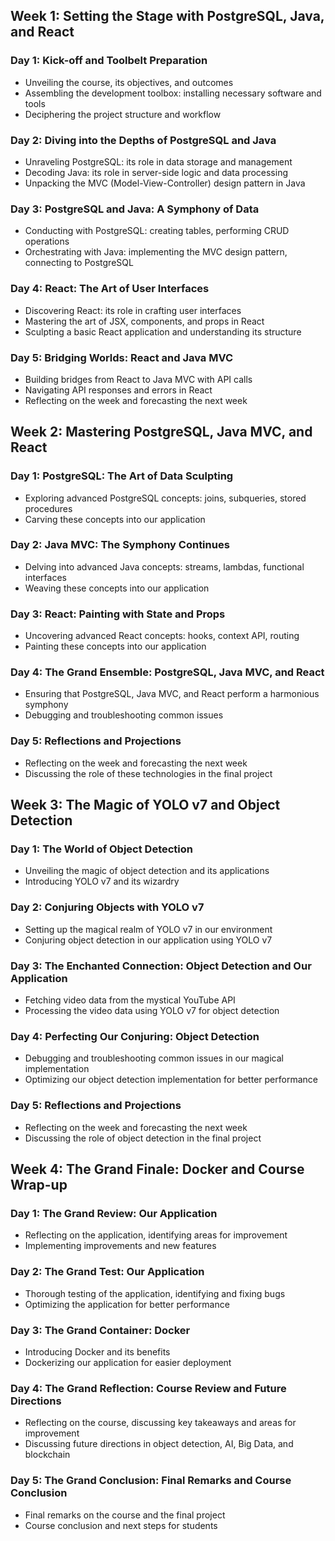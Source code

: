 ## Week 1: Setting the Stage with PostgreSQL, Java, and React

### Day 1: Kick-off and Toolbelt Preparation
- Unveiling the course, its objectives, and outcomes
- Assembling the development toolbox: installing necessary software and tools
- Deciphering the project structure and workflow

### Day 2: Diving into the Depths of PostgreSQL and Java
- Unraveling PostgreSQL: its role in data storage and management
- Decoding Java: its role in server-side logic and data processing
- Unpacking the MVC (Model-View-Controller) design pattern in Java

### Day 3: PostgreSQL and Java: A Symphony of Data
- Conducting with PostgreSQL: creating tables, performing CRUD operations
- Orchestrating with Java: implementing the MVC design pattern, connecting to PostgreSQL

### Day 4: React: The Art of User Interfaces
- Discovering React: its role in crafting user interfaces
- Mastering the art of JSX, components, and props in React
- Sculpting a basic React application and understanding its structure

### Day 5: Bridging Worlds: React and Java MVC
- Building bridges from React to Java MVC with API calls
- Navigating API responses and errors in React
- Reflecting on the week and forecasting the next week

## Week 2: Mastering PostgreSQL, Java MVC, and React

### Day 1: PostgreSQL: The Art of Data Sculpting
- Exploring advanced PostgreSQL concepts: joins, subqueries, stored procedures
- Carving these concepts into our application

### Day 2: Java MVC: The Symphony Continues
- Delving into advanced Java concepts: streams, lambdas, functional interfaces
- Weaving these concepts into our application

### Day 3: React: Painting with State and Props
- Uncovering advanced React concepts: hooks, context API, routing
- Painting these concepts into our application

### Day 4: The Grand Ensemble: PostgreSQL, Java MVC, and React
- Ensuring that PostgreSQL, Java MVC, and React perform a harmonious symphony
- Debugging and troubleshooting common issues

### Day 5: Reflections and Projections
- Reflecting on the week and forecasting the next week
- Discussing the role of these technologies in the final project

## Week 3: The Magic of YOLO v7 and Object Detection

### Day 1: The World of Object Detection
- Unveiling the magic of object detection and its applications
- Introducing YOLO v7 and its wizardry

### Day 2: Conjuring Objects with YOLO v7
- Setting up the magical realm of YOLO v7 in our environment
- Conjuring object detection in our application using YOLO v7

### Day 3: The Enchanted Connection: Object Detection and Our Application
- Fetching video data from the mystical YouTube API
- Processing the video data using YOLO v7 for object detection

### Day 4: Perfecting Our Conjuring: Object Detection
- Debugging and troubleshooting common issues in our magical implementation
- Optimizing our object detection implementation for better performance

### Day 5: Reflections and Projections
- Reflecting on the week and forecasting the next week
- Discussing the role of object detection in the final project

## Week 4: The Grand Finale: Docker and Course Wrap-up

### Day 1: The Grand Review: Our Application
- Reflecting on the application, identifying areas for improvement
- Implementing improvements and new features

### Day 2: The Grand Test: Our Application
- Thorough testing of the application, identifying and fixing bugs
- Optimizing the application for better performance

### Day 3: The Grand Container: Docker
- Introducing Docker and its benefits
- Dockerizing our application for easier deployment

### Day 4: The Grand Reflection: Course Review and Future Directions
- Reflecting on the course, discussing key takeaways and areas for improvement
- Discussing future directions in object detection, AI, Big Data, and blockchain

### Day 5: The Grand Conclusion: Final Remarks and Course Conclusion
- Final remarks on the course and the final project
- Course conclusion and next steps for students

